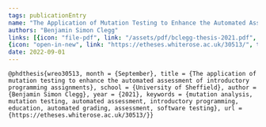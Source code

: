 ```yaml
---
tags: publicationEntry
name: "The Application of Mutation Testing to Enhance the Automated Assessment of Introductory Programming Assignments"
authors: "Benjamin Simon Clegg"
links: [{icon: "file-pdf", link: "/assets/pdf/bclegg-thesis-2021.pdf", title: "PDF"}, 
{icon: "open-in-new", link: "https://etheses.whiterose.ac.uk/30513/", title: "Entry on White Rose eTheses Online"}]
date: 2022-09-01
---
```

`
@phdthesis{wreo30513, month = {September}, title = {The application of mutation testing to enhance the automated assessment of introductory programming assignments}, school = {University of Sheffield}, author = {Benjamin Simon Clegg}, year = {2021}, keywords = {mutation analysis, mutation testing, automated assessment, introductory programming, education, automated grading, assessment, software testing}, url = {https://etheses.whiterose.ac.uk/30513/}}
`